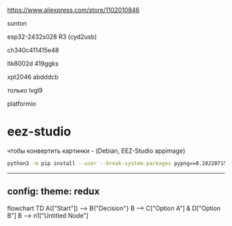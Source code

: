 https://www.aliexpress.com/store/1102010846

sunton

esp32-2432s028 R3 (cyd2usb)

ch340c411415e48

ltk8002d
419ggks

xpt2046
abdddcb

только lvgl9 

platformio


# eez-studio

чтобы конвертить картинки - (Debian, EEZ-Studio appimage) 
```sh
python3 -m pip install --user --break-system-packages pypng==0.20220715.0 lz4
```

---
config:
  theme: redux
---
flowchart TD
    A(["Start"]) --> B{"Decision"}
    B --> C["Option A"] & D["Option B"]
    B --> n1["Untitled Node"]